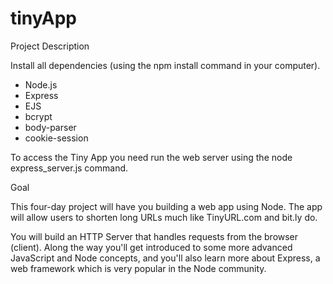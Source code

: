 # tinyApp

Project Description

Install all dependencies (using the npm install command in your computer).

- Node.js
- Express
- EJS
- bcrypt
- body-parser
- cookie-session


To access the Tiny App you need run the web server using the node express_server.js command.


Goal

This four-day project will have you building a web app using Node. The app will allow users to shorten long URLs much like TinyURL.com and bit.ly do.

You will build an HTTP Server that handles requests from the browser (client). Along the way you'll get introduced to some more advanced JavaScript and Node concepts, and you'll also learn more about Express, a web framework which is very popular in the Node community.